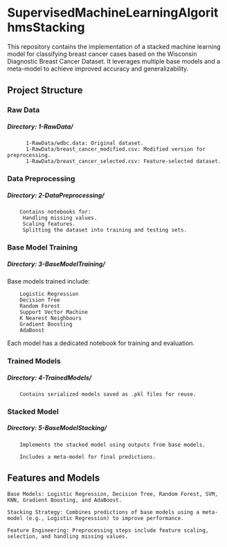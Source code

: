 # SupervisedMachineLearningAlgorithmsStacking
This repository contains the implementation of a stacked machine learning model for classifying breast cancer cases based on the Wisconsin Diagnostic Breast Cancer Dataset. It leverages multiple base models and a meta-model to achieve improved accuracy and generalizability.




## Project Structure



### Raw Data

##### Directory: 1-RawData/
          1-RawData/wdbc.data: Original dataset.
          1-RawData/breast_cancer_modified.csv: Modified version for preprocessing.
          1-RawData/breast_cancer_selected.csv: Feature-selected dataset.


### Data Preprocessing

##### Directory: 2-DataPreprocessing/

        Contains notebooks for:
         Handling missing values.
         Scaling features.
         Splitting the dataset into training and testing sets.


### Base Model Training

##### Directory: 3-BaseModelTraining/

Base models trained include:

        Logistic Regression
        Decision Tree
        Random Forest
        Support Vector Machine
        K Nearest Neighbours
        Gradient Boosting
        AdaBoost
Each model has a dedicated notebook for training and evaluation.


### Trained Models

##### Directory: 4-TrainedModels/

        Contains serialized models saved as .pkl files for reuse.


### Stacked Model

##### Directory: 5-BaseModelStacking/

        Implements the stacked model using outputs from base models.

        Includes a meta-model for final predictions.



        

## Features and Models

    Base Models: Logistic Regression, Decision Tree, Random Forest, SVM, KNN, Gradient Boosting, and AdaBoost.

    Stacking Strategy: Combines predictions of base models using a meta-model (e.g., Logistic Regression) to improve performance.

    Feature Engineering: Preprocessing steps include feature scaling, selection, and handling missing values.
